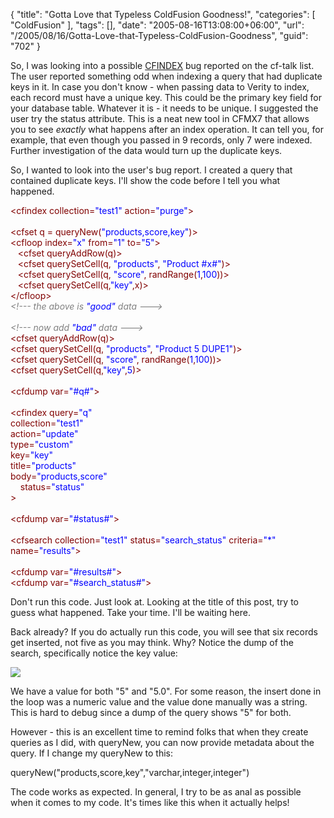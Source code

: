 {
	"title": "Gotta Love that Typeless ColdFusion Goodness!",
	"categories": [
		"ColdFusion"
	],
	"tags": [],
	"date": "2005-08-16T13:08:00+06:00",
	"url": "/2005/08/16/Gotta-Love-that-Typeless-ColdFusion-Goodness",
	"guid": "702"
}

So, I was looking into a possible <a href="http://www.houseoffusion.com/lists.cfm/link=i:4:215182">CFINDEX</a> bug reported on the cf-talk list. The user reported something odd when indexing a query that had duplicate keys in it. In case you don't know - when passing data to Verity to index, each record must have a unique key. This could be the primary key field for your database table. Whatever it is - it needs to be unique. I suggested the user try the status attribute. This is a neat new tool in CFMX7 that allows you to see <i>exactly</i> what happens after an index operation. It can tell you, for example, that even though you passed in 9 records, only 7 were indexed. Further investigation of the data would turn up the duplicate keys.

So, I wanted to look into the user's bug report. I created a query that contained duplicate keys. I'll show the code before I tell you what happened.

<div class="code"><FONT COLOR=MAROON>&lt;cfindex collection=<FONT COLOR=BLUE>"test1"</FONT> action=<FONT COLOR=BLUE>"purge"</FONT>&gt;</FONT><br>
<br>
<FONT COLOR=MAROON>&lt;cfset q = queryNew(<FONT COLOR=BLUE>"products,score,key"</FONT>)&gt;</FONT><br>
<FONT COLOR=MAROON>&lt;cfloop index=<FONT COLOR=BLUE>"x"</FONT> from=<FONT COLOR=BLUE>"1"</FONT> to=<FONT COLOR=BLUE>"5"</FONT>&gt;</FONT><br>
&nbsp;&nbsp;&nbsp;<FONT COLOR=MAROON>&lt;cfset queryAddRow(q)&gt;</FONT><br>
&nbsp;&nbsp;&nbsp;<FONT COLOR=MAROON>&lt;cfset querySetCell(q, <FONT COLOR=BLUE>"products"</FONT>, <FONT COLOR=BLUE>"Product #x#"</FONT>)&gt;</FONT><br>
&nbsp;&nbsp;&nbsp;<FONT COLOR=MAROON>&lt;cfset querySetCell(q, <FONT COLOR=BLUE>"score"</FONT>, randRange(<FONT COLOR=BLUE>1</FONT>,<FONT COLOR=BLUE>100</FONT>))&gt;</FONT><br>
&nbsp;&nbsp;&nbsp;<FONT COLOR=MAROON>&lt;cfset querySetCell(q,<FONT COLOR=BLUE>"key"</FONT>,x)&gt;</FONT><br>
<FONT COLOR=MAROON>&lt;/cfloop&gt;</FONT><br>
<FONT COLOR=GRAY><I>&lt;!--- the above is <FONT COLOR=BLUE>"good"</FONT> data ---&gt;</I></FONT><br>
<br>
<FONT COLOR=GRAY><I>&lt;!--- now add <FONT COLOR=BLUE>"bad"</FONT> data ---&gt;</I></FONT><br>
<FONT COLOR=MAROON>&lt;cfset queryAddRow(q)&gt;</FONT><br>
<FONT COLOR=MAROON>&lt;cfset querySetCell(q, <FONT COLOR=BLUE>"products"</FONT>, <FONT COLOR=BLUE>"Product 5 DUPE1"</FONT>)&gt;</FONT><br>
<FONT COLOR=MAROON>&lt;cfset querySetCell(q, <FONT COLOR=BLUE>"score"</FONT>, randRange(<FONT COLOR=BLUE>1</FONT>,<FONT COLOR=BLUE>100</FONT>))&gt;</FONT><br>
<FONT COLOR=MAROON>&lt;cfset querySetCell(q,<FONT COLOR=BLUE>"key"</FONT>,<FONT COLOR=BLUE>5</FONT>)&gt;</FONT><br>
<br>
<FONT COLOR=MAROON>&lt;cfdump var=<FONT COLOR=BLUE>"#q#"</FONT>&gt;</FONT><br>
<br>
<FONT COLOR=MAROON>&lt;cfindex query=<FONT COLOR=BLUE>"q"</FONT><br>
         collection=<FONT COLOR=BLUE>"test1"</FONT><br>
         action=<FONT COLOR=BLUE>"update"</FONT><br>
         type=<FONT COLOR=BLUE>"custom"</FONT><br>
         key=<FONT COLOR=BLUE>"key"</FONT><br>
         title=<FONT COLOR=BLUE>"products"</FONT><br>
         body=<FONT COLOR=BLUE>"products,score"</FONT><br>
&nbsp;&nbsp;&nbsp; status=<FONT COLOR=BLUE>"status"</FONT><br>
         &gt;</FONT><br>
&nbsp;&nbsp;&nbsp;&nbsp;&nbsp;&nbsp;<br>
<FONT COLOR=MAROON>&lt;cfdump var=<FONT COLOR=BLUE>"#status#"</FONT>&gt;</FONT><br>
<br>
<FONT COLOR=MAROON>&lt;cfsearch collection=<FONT COLOR=BLUE>"test1"</FONT> status=<FONT COLOR=BLUE>"search_status"</FONT> criteria=<FONT COLOR=BLUE>"*"</FONT> name=<FONT COLOR=BLUE>"results"</FONT>&gt;</FONT><br>
<br>
<FONT COLOR=MAROON>&lt;cfdump var=<FONT COLOR=BLUE>"#results#"</FONT>&gt;</FONT><br>
<FONT COLOR=MAROON>&lt;cfdump var=<FONT COLOR=BLUE>"#search_status#"</FONT>&gt;</FONT></div>

Don't run this code. Just look at. Looking at the title of this post, try to guess what happened. Take your time. I'll be waiting here.

Back already? If you do actually run this code, you will see that six records get inserted, not five as you may think. Why? Notice the dump of the search, specifically notice the key value: 

<img src="http://ray.camdenfamily.com/images/veritything1.jpg">

We have a value for both "5" and "5.0". For some reason, the insert done in the loop was a numeric value and the value done manually was a string. This is hard to debug since a dump of the query shows "5" for both. 

However - this is an excellent time to remind folks that when they create queries as I did, with queryNew, you can now provide metadata about the query. If I change my queryNew to this:

queryNew("products,score,key","varchar,integer,integer")

The code works as expected. In general, I try to be as anal as possible when it comes to my code. It's times like this when it actually helps!